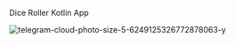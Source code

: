 Dice Roller Kotlin App

![telegram-cloud-photo-size-5-6249125326772878063-y](https://github.com/user-attachments/assets/b12c9caf-28bb-4cff-96ca-85961c5fe401)
